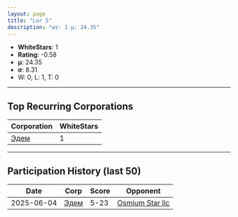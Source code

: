 ```yaml
---
layout: page
title: "Lor S"
description: "ws: 1 μ: 24.35"
---
```

- **WhiteStars**: 1
- **Rating**: -0.58
- **μ**: 24.35  
- **σ**: 8.31
- W: 0, L: 1, T: 0

---

## Top Recurring Corporations

| Corporation | WhiteStars |
| --- | --- |
| [Эдем](https://ws.tsl.rocks/corp/a61dc2c639a91f5b725d43d306ba2eebe1770c92499d7d92086b7a097f939c0d/) | 1 |

---

## Participation History (last 50)

| Date | Corp | Score | Opponent |
| --- | --- | --- | --- |
| 2025-06-04 | [Эдем](https://ws.tsl.rocks/corp/a61dc2c639a91f5b725d43d306ba2eebe1770c92499d7d92086b7a097f939c0d/) | 5-23 | [Osmium Star llc](https://ws.tsl.rocks/corp/edd3ac94ea8ee1cf441e904ff29c48c21fa5db83af6eb5a6e83ae236b3872b22/) |